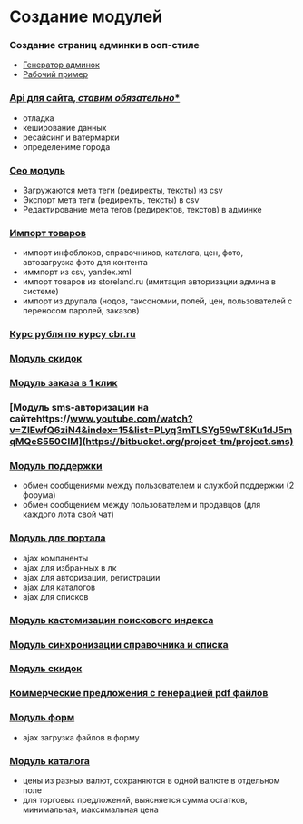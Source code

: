 Создание модулей
================

### Создание страниц админки в ооп-стиле
- [Генератор админок](https://github.com/DigitalWand/digitalwand.admin_helper)
- [Рабочий пример](https://github.com/niksamokhvalov/demo.adminhelper)

### [Api для сайта, ***ставим обязательно****](https://bitbucket.org/project-tm/project.core)
- отладка
- кеширование данных
- ресайсинг и ватермарки
- определениме города

### [Сео модуль](https://bitbucket.org/project-tm/project.seo/)
- Загружаются мета теги (редиректы, тексты) из csv
- Экспорт мета теги (редиректы, тексты) в csv
- Редактирование мета тегов (редиректов, текстов) в админке

### [Импорт товаров](https://bitbucket.org/project-tm/project.import)
- импорт инфоблоков, справочников, каталога, цен, фото, автозагрузка фото для контента
- иммпорт из csv, yandex.xml
- импорт товаров из storeland.ru (имитация авторизации админа в системе)
- импорт из друпала (нодов, таксономии, полей, цен, пользователей с переносом паролей, заказов)

### [Курс рубля по курсу cbr.ru](https://bitbucket.org/project-tm/project.cbr)
### [Модуль скидок](https://bitbucket.org/project-tm/project.discount)
### [Модуль заказа в 1 клик](https://bitbucket.org/project-tm/project.onclick)
### [Модуль sms-авторизации на сайтеhttps://www.youtube.com/watch?v=ZlEwfQ6ziN4&index=15&list=PLyq3mTLSYg59wT8Ku1dJ5mqMQeS550CIM](https://bitbucket.org/project-tm/project.sms)

### [Модуль поддержки](https://bitbucket.org/project-tm/project.support)
- обмен сообщениями между пользователем и службой поддержки (2 форума)
- обмен сообщением между пользователем и продавцов (для каждого лота свой чат)

### [Модуль для портала](https://bitbucket.org/project-tm/project.game)
- ajax компаненты
- ajax для избранных в лк
- ajax для авторизации, регистрации
- ajax для каталогов
- ajax для списков

### [Модуль кастомизации поискового индекса](https://bitbucket.org/project-tm/project.search)
### [Модуль синхронизации справочника и списка](https://bitbucket.org/project-tm/projetc.sync)
### [Модуль скидок](https://bitbucket.org/project-tm/project.discount)
### [Коммерческие предложения с генерацией pdf файлов](https://bitbucket.org/project-tm/commercial.offers)

### [Модуль форм](https://bitbucket.org/project-tm/project.form)
- ajax загрузка файлов в форму

### [Модуль каталога](https://bitbucket.org/project-tm/project.catalog)
- цены из разных валют, сохраняются в одной валюте в отдельном поле
- для торговых предложений, выясняется сумма остатков, минимальная, максимальная цена
